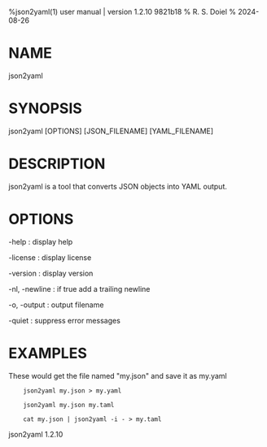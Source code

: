 %json2yaml(1) user manual | version 1.2.10 9821b18
% R. S. Doiel
% 2024-08-26

# NAME

json2yaml

# SYNOPSIS

json2yaml [OPTIONS] [JSON_FILENAME] [YAML_FILENAME]

# DESCRIPTION

json2yaml is a tool that converts JSON objects into YAML output.

# OPTIONS

-help
: display help

-license
: display license

-version
: display version

-nl, -newline
: if true add a trailing newline

-o, -output
: output filename

-quiet
: suppress error messages


# EXAMPLES

These would get the file named "my.json" and save it as my.yaml

~~~
    json2yaml my.json > my.yaml

	json2yaml my.json my.taml

	cat my.json | json2yaml -i - > my.taml
~~~

json2yaml 1.2.10


